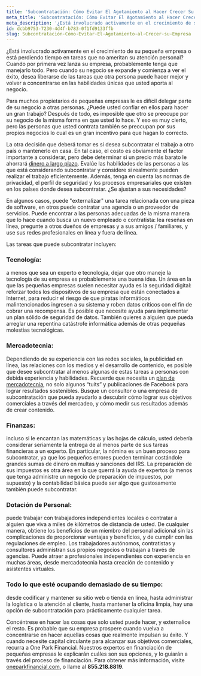 ```yaml
---
title: 'Subcontratación: Cómo Evitar El Agotamiento al Hacer Crecer Su Pequeña Empresa'
meta_title: 'Subcontratación: Cómo Evitar El Agotamiento al Hacer Crecer Su Pequeña Empresa'
meta_description: '¿Está involucrado activamente en el crecimiento de su pequeña empresa o está perdiendo tiempo en tareas que no ameritan su atención personal? Cuando por primera vez lanza su empresa, probablemente tenga que manejarlo todo. Pero cuando su negocio se expande y comienza a ver el éxito, desea liberarse de las tareas que otra persona puede hacer mejor y volver a concentrarse en las habilidades únicas que usted aporta al negocio.'
id: dcbb9753-7230-4d4f-b783-0f1fd9133ffb
slug: Subcontratación-Cómo-Evitar-El-Agotamiento-al-Crecer-su-Empresa
---
```

¿Está involucrado activamente en el crecimiento de su pequeña empresa o está perdiendo tiempo en tareas que no ameritan su atención personal? Cuando por primera vez lanza su empresa, probablemente tenga que manejarlo todo. Pero cuando su negocio se expande y comienza a ver el éxito, desea liberarse de las tareas que otra persona puede hacer mejor y volver a concentrarse en las habilidades únicas que usted aporta al negocio. 

Para muchos propietarios de pequeñas empresas le es difícil delegar parte de su negocio a otras personas. ¿Puede usted confiar en ellos para hacer un gran trabajo?  Después de todo, es imposible que otro se preocupe por su negocio de la misma forma en que usted lo hace. Y eso es muy cierto, pero las personas que usted contrata también se preocupan por sus propios negocios lo cual es un gran incentivo para que hagan lo correcto. 

La otra decisión que deberá tomar es si desea subcontratar el trabajo a otro país o mantenerlo en casa. En tal caso, el costo es obviamente el factor importante a considerar, pero debe determinar si un precio más barato le ahorrará [dinero a largo plazo](https://www.oneparkfinancial.com/es/preaprob). Evalúe las habilidades de las personas a las que está considerando subcontratar y considere si realmente pueden realizar el trabajo eficientemente. Además, tenga en cuenta las normas de privacidad, el perfil de seguridad y los procesos empresariales que existen en los países donde desea subcontratar. ¿Se ajustan a sus necesidades?

En algunos casos, puede "externalizar" una tarea relacionada con una pieza de software, en otros puede contratar una agencia o un proveedor de servicios. Puede encontrar a las personas adecuadas de la misma manera que lo hace cuando busca un nuevo empleado o contratista: lea reseñas en línea, pregunte a otros dueños de empresas y a sus amigos / familiares, y use sus redes profesionales en línea y fuera de línea. 

Las tareas que puede subcontratar incluyen:

### Tecnología: 
a menos que sea un experto e tecnología, dejar que otro maneje la tecnología de su empresa es probablemente una buena idea. Un área en la que las pequeñas empresas suelen necesitar ayuda es la seguridad digital: reforzar todos los dispositivos de su empresa que están conectados a Internet, para reducir el riesgo de que piratas informáticos malintencionados ingresen a su sistema y roben datos críticos con el fin de cobrar una recompensa.  Es posible que necesite ayuda para implementar un plan sólido de seguridad de datos. También quieres a alguien que pueda arreglar una repentina catástrofe informática además de otras pequeñas molestias tecnológicas. 

### Mercadotecnia: 
Dependiendo de su experiencia con las redes sociales, la publicidad en línea, las relaciones con los medios y el desarrollo de contenido, es posible que desee subcontratar al menos algunas de estas tareas a personas con debida experiencia y habilidades. Recuerde que necesita un [plan de mercadotecnia](https://www.oneparkfinancial.com/es/articulos/como-crear-estrategia-de-mercadotecnia-de-contenido-para-su-empresa), no solo algunos “tuits” y publicaciones de Facebook para lograr resultados sostenibles. Busque un consultor o una empresa de subcontratación que pueda ayudarlo a descubrir cómo lograr sus objetivos comerciales a través del mercadeo, y cómo medir sus resultados además de crear contenido.

### Finanzas: 
incluso si le encantan las matemáticas y las hojas de cálculo, usted debería considerar seriamente la entrega de al menos parte de sus tareas financieras a un experto. En particular, la nómina es un buen proceso para subcontratar, ya que los pequeños errores pueden terminar costándole grandes sumas de dinero en multas y sanciones del IRS. La preparación de sus impuestos es otra área en la que querrá la ayuda de expertos (a menos que tenga administre un negocio de preparación de impuestos, por supuesto) y la contabilidad básica puede ser algo que gustosamente también puede subcontratar. 

### Dotación de Personal: 
puede trabajar con trabajadores independientes locales o contratar a alguien que viva a miles de kilómetros de distancia de usted. De cualquier manera, obtiene los beneficios de un miembro del personal adicional sin las complicaciones de proporcionar ventajas y beneficios, y de cumplir con las regulaciones de empleo. Los trabajadores autónomos, contratistas y consultores administran sus propios negocios o trabajan a través de agencias. Puede atraer a profesionales independientes con experiencia en muchas áreas, desde mercadotecnia hasta creación de contenido y asistentes virtuales. 

### Todo lo que esté ocupando demasiado de su tiempo: 
desde codificar y mantener su sitio web o tienda en línea, hasta administrar la logística o la atención al cliente, hasta mantener la oficina limpia, hay una opción de subcontratación para prácticamente cualquier tarea.

Concéntrese en hacer las cosas que solo usted puede hacer, y externalice el resto. Es probable que su empresa prospere cuando vuelva a concentrarse en hacer aquellas cosas que realmente impulsan su éxito. Y cuando necesite capital circulante para alcanzar sus objetivos comerciales, recurra a One Park Financial. Nuestros expertos en financiación de pequeñas empresas le explicarán cuáles son sus opciones, y lo guiarán a través del proceso de financiación. Para obtener más información, visite [oneparkfinancial.com](https://www.oneparkfinancial.com/es/), o llame al **855.218.8819**.